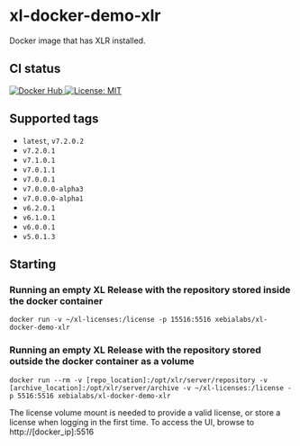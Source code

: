 # xl-docker-demo-xlr

Docker image that has XLR installed.

## CI status

[![Docker Hub][xl-docker-demo-xlr-docker-hub-image] ][xl-docker-demo-xlr-docker-hub-url]
[![License: MIT][xl-docker-demo-xlr-license-image] ][xl-docker-demo-xlr-license-url]


[xl-docker-demo-xlr-docker-hub-image]: https://img.shields.io/badge/docker-ready-blue.svg
[xl-docker-demo-xlr-docker-hub-url]: https://registry.hub.docker.com/u/xebialabs/xl-docker-demo-xld/
[xl-docker-demo-xlr-license-image]: https://img.shields.io/badge/License-MIT-yellow.svg
[xl-docker-demo-xlr-license-url]: https://opensource.org/licenses/MIT


## Supported tags

* `latest`, `v7.2.0.2`
* `v7.2.0.1`
* `v7.1.0.1`
* `v7.0.1.1`
* `v7.0.0.1`
* `v7.0.0.0-alpha3`
* `v7.0.0.0-alpha1`
* `v6.2.0.1`
* `v6.1.0.1`
* `v6.0.0.1`
* `v5.0.1.3`

## Starting

### Running an empty XL Release with the repository stored inside the docker container

```
docker run -v ~/xl-licenses:/license -p 15516:5516 xebialabs/xl-docker-demo-xlr
```

### Running an empty XL Release with the repository stored outside the docker container as a volume

```
docker run --rm -v [repo_location]:/opt/xlr/server/repository -v [archive_location]:/opt/xlr/server/archive -v ~/xl-licenses:/license -p 5516:5516 xebialabs/xl-docker-demo-xlr
```

The license volume mount is needed to provide a valid license, or store a license when logging in the first time. To access the UI, browse to http://[docker_ip]:5516

